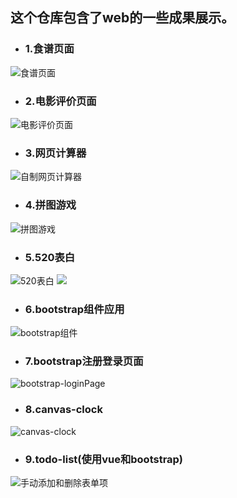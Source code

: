 ## 这个仓库包含了web的一些成果展示。

* ### 1.食谱页面  

![食谱页面](https://github.com/YYPyyp/web_result/blob/master/web/recipe.png)
* ### 2.电影评价页面  

![电影评价页面](https://github.com/YYPyyp/web_result/blob/master/web/movie_comment.png)
* ### 3.网页计算器 
 
![自制网页计算器](https://github.com/YYPyyp/web_result/blob/master/web/calculator.png)
* ### 4.拼图游戏  

![拼图游戏](https://github.com/YYPyyp/web_result/blob/master/web/STARWAR.jpg)
* ### 5.520表白  

![520表白](https://github.com/YYPyyp/web_result/blob/master/web/520_1.png)
![](https://github.com/YYPyyp/web_result/blob/master/web/520_2.png)
* ### 6.bootstrap组件应用

![bootstrap组件](https://github.com/YYPyyp/web_result/blob/master/web/bootstrap-module.png)
* ### 7.bootstrap注册登录页面

![bootstrap-loginPage](https://github.com/YYPyyp/web_result/blob/master/web/login-page.png)
* ### 8.canvas-clock

![canvas-clock](https://github.com/YYPyyp/web_result/blob/master/web/canvas-clock.png)
* ### 9.todo-list(使用vue和bootstrap)

![手动添加和删除表单项](https://github.com/YYPyyp/web_result/blob/master/web/todo-list.png)

